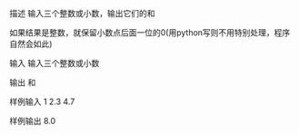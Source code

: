 描述
输入三个整数或小数，输出它们的和

如果结果是整数，就保留小数点后面一位的0(用python写则不用特别处理，程序自然会如此)    

输入
输入三个整数或小数

输出
和

样例输入
1 2.3 4.7

样例输出
8.0
